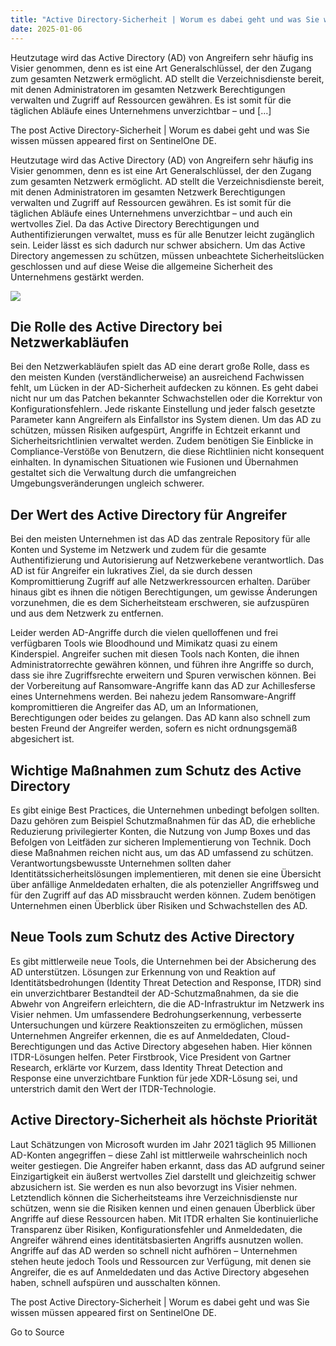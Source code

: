 ```yaml
---
title: "Active Directory-Sicherheit | Worum es dabei geht und was Sie wissen müssen"
date: 2025-01-06
---
```


Heutzutage wird das Active Directory (AD) von Angreifern sehr häufig ins Visier genommen, denn es ist eine Art Generalschlüssel, der den Zugang zum gesamten Netzwerk ermöglicht. AD stellt die Verzeichnisdienste bereit, mit denen Administratoren im gesamten Netzwerk Berechtigungen verwalten und Zugriff auf Ressourcen gewähren. Es ist somit für die täglichen Abläufe eines Unternehmens unverzichtbar – und \[…\]

The post Active Directory-Sicherheit | Worum es dabei geht und was Sie wissen müssen appeared first on SentinelOne DE.

Heutzutage wird das Active Directory (AD) von Angreifern sehr häufig ins Visier genommen, denn es ist eine Art Generalschlüssel, der den Zugang zum gesamten Netzwerk ermöglicht. AD stellt die Verzeichnisdienste bereit, mit denen Administratoren im gesamten Netzwerk Berechtigungen verwalten und Zugriff auf Ressourcen gewähren. Es ist somit für die täglichen Abläufe eines Unternehmens unverzichtbar – und auch ein wertvolles Ziel. Da das Active Directory Berechtigungen und Authentifizierungen verwaltet, muss es für alle Benutzer leicht zugänglich sein. Leider lässt es sich dadurch nur schwer absichern. Um das Active Directory angemessen zu schützen, müssen unbeachtete Sicherheitslücken geschlossen und auf diese Weise die allgemeine Sicherheit des Unternehmens gestärkt werden.

![](https://de.sentinelone.com/wp-content/uploads/sites/3/2022/01/Active-Directory-Security-What-it-is.-What-you-Need-to-Know.-1.png)

## Die Rolle des Active Directory bei Netzwerkabläufen

Bei den Netzwerkabläufen spielt das AD eine derart große Rolle, dass es den meisten Kunden (verständlicherweise) an ausreichend Fachwissen fehlt, um Lücken in der AD-Sicherheit aufdecken zu können. Es geht dabei nicht nur um das Patchen bekannter Schwachstellen oder die Korrektur von Konfigurationsfehlern. Jede riskante Einstellung und jeder falsch gesetzte Parameter kann Angreifern als Einfallstor ins System dienen. Um das AD zu schützen, müssen Risiken aufgespürt, Angriffe in Echtzeit erkannt und Sicherheitsrichtlinien verwaltet werden. Zudem benötigen Sie Einblicke in Compliance-Verstöße von Benutzern, die diese Richtlinien nicht konsequent einhalten. In dynamischen Situationen wie Fusionen und Übernahmen gestaltet sich die Verwaltung durch die umfangreichen Umgebungsveränderungen ungleich schwerer.

## Der Wert des Active Directory für Angreifer

Bei den meisten Unternehmen ist das AD das zentrale Repository für alle Konten und Systeme im Netzwerk und zudem für die gesamte Authentifizierung und Autorisierung auf Netzwerkebene verantwortlich. Das AD ist für Angreifer ein lukratives Ziel, da sie durch dessen Kompromittierung Zugriff auf alle Netzwerkressourcen erhalten. Darüber hinaus gibt es ihnen die nötigen Berechtigungen, um gewisse Änderungen vorzunehmen, die es dem Sicherheitsteam erschweren, sie aufzuspüren und aus dem Netzwerk zu entfernen.

Leider werden AD-Angriffe durch die vielen quelloffenen und frei verfügbaren Tools wie Bloodhound und Mimikatz quasi zu einem Kinderspiel. Angreifer suchen mit diesen Tools nach Konten, die ihnen Administratorrechte gewähren können, und führen ihre Angriffe so durch, dass sie ihre Zugriffsrechte erweitern und Spuren verwischen können. Bei der Vorbereitung auf Ransomware-Angriffe kann das AD zur Achillesferse eines Unternehmens werden. Bei nahezu jedem Ransomware-Angriff kompromittieren die Angreifer das AD, um an Informationen, Berechtigungen oder beides zu gelangen. Das AD kann also schnell zum besten Freund der Angreifer werden, sofern es nicht ordnungsgemäß abgesichert ist.

## Wichtige Maßnahmen zum Schutz des Active Directory

Es gibt einige Best Practices, die Unternehmen unbedingt befolgen sollten. Dazu gehören zum Beispiel Schutzmaßnahmen für das AD, die erhebliche Reduzierung privilegierter Konten, die Nutzung von Jump Boxes und das Befolgen von Leitfäden zur sicheren Implementierung von Technik. Doch diese Maßnahmen reichen nicht aus, um das AD umfassend zu schützen. Verantwortungsbewusste Unternehmen sollten daher Identitätssicherheitslösungen implementieren, mit denen sie eine Übersicht über anfällige Anmeldedaten erhalten, die als potenzieller Angriffsweg und für den Zugriff auf das AD missbraucht werden können. Zudem benötigen Unternehmen einen Überblick über Risiken und Schwachstellen des AD.

## Neue Tools zum Schutz des Active Directory

Es gibt mittlerweile neue Tools, die Unternehmen bei der Absicherung des AD unterstützen. Lösungen zur Erkennung von und Reaktion auf Identitätsbedrohungen (Identity Threat Detection and Response, ITDR) sind ein unverzichtbarer Bestandteil der AD-Schutzmaßnahmen, da sie die Abwehr von Angreifern erleichtern, die die AD-Infrastruktur im Netzwerk ins Visier nehmen. Um umfassendere Bedrohungserkennung, verbesserte Untersuchungen und kürzere Reaktionszeiten zu ermöglichen, müssen Unternehmen Angreifer erkennen, die es auf Anmeldedaten, Cloud-Berechtigungen und das Active Directory abgesehen haben. Hier können ITDR-Lösungen helfen. Peter Firstbrook, Vice President von Gartner Research, erklärte vor Kurzem, dass Identity Threat Detection and Response eine unverzichtbare Funktion für jede XDR-Lösung sei, und unterstrich damit den Wert der ITDR-Technologie.

## Active Directory-Sicherheit als höchste Priorität

Laut Schätzungen von Microsoft wurden im Jahr 2021 täglich 95 Millionen AD-Konten angegriffen – diese Zahl ist mittlerweile wahrscheinlich noch weiter gestiegen. Die Angreifer haben erkannt, dass das AD aufgrund seiner Einzigartigkeit ein äußerst wertvolles Ziel darstellt und gleichzeitig schwer abzusichern ist. Sie werden es nun also bevorzugt ins Visier nehmen. Letztendlich können die Sicherheitsteams ihre Verzeichnisdienste nur schützen, wenn sie die Risiken kennen und einen genauen Überblick über Angriffe auf diese Ressourcen haben. Mit ITDR erhalten Sie kontinuierliche Transparenz über Risiken, Konfigurationsfehler und Anmeldedaten, die Angreifer während eines identitätsbasierten Angriffs ausnutzen wollen. Angriffe auf das AD werden so schnell nicht aufhören – Unternehmen stehen heute jedoch Tools und Ressourcen zur Verfügung, mit denen sie Angreifer, die es auf Anmeldedaten und das Active Directory abgesehen haben, schnell aufspüren und ausschalten können.

The post Active Directory-Sicherheit | Worum es dabei geht und was Sie wissen müssen appeared first on SentinelOne DE.

Go to Source
